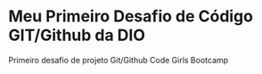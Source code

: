 # Meu Primeiro Desafio de Código GIT/Github da DIO
Primeiro desafio de projeto Git/Github Code Girls Bootcamp
